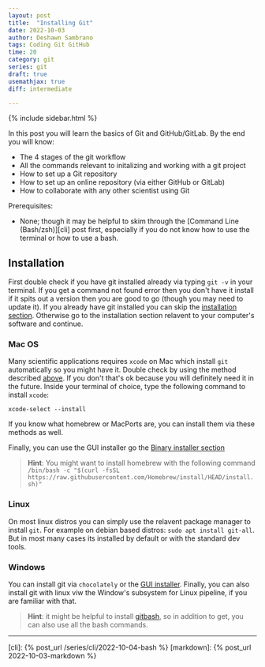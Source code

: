 ```yaml
---
layout: post
title:  "Installing Git"
date: 2022-10-03
author: Deshawn Sambrano
tags: Coding Git GitHub
time: 20
category: git
series: git
draft: true
usemathjax: true
diff: intermediate

---
```


{% include sidebar.html %}

<section class="takeaways">

In this post you will learn the basics of Git and GitHub/GitLab. By the end you will know: 
- The 4 stages of the git workflow
- All the commands relevant to initalizing and working with a git project
- How to set up a Git repository
- How to set up an online repository (via either GitHub or GitLab)
- How to collaborate with any other scientist using Git

Prerequisites:
- None; though it may be helpful to skim through the [Command Line (Bash/zsh)][cli] post first, especially if you do not know how to use the terminal or how to use a bash. 

</section>


## Installation
First double check if you have git installed already via typing `git -v` in your terminal. 
If you get a command not found error then you don't have it install if it spits out a version then you are good to go (though you may need to update it). If you already have git installed you can skip the [installation section](#git-basics). Otherwise go to the installation section relavent to your computer's software and continue.


### Mac OS

Many scientific applications requires `xcode` on Mac which install `git` automatically so you might have it. 
Double check by using the method described [above](#installation). 
If you don't that's ok because you will definitely need it in the future. 
Inside your terminal of choice, type the following command to install `xcode`:
```
xcode-select --install
```

If you know what homebrew or MacPorts are, you can install them via these methods as well.

Finally, you can use the GUI installer go the [Binary installer section](https://git-scm.com/download/mac)

>**Hint**: You might want to install homebrew with the following command `/bin/bash -c "$(curl -fsSL https://raw.githubusercontent.com/Homebrew/install/HEAD/install.sh)"`

### Linux
On most linux distros you can simply use the relavent package manager to install `git`. 
For example on debian based distros: `sudo apt install git-all`. But in most many cases its installed by default or with the standard dev tools.

### Windows

You can install git via `chocolately` or the [GUI installer](https://git-scm.com/download/win).
Finally, you can also install git with linux viw the Window's subsystem for Linux pipeline, if you are familiar with that.
> **Hint**: it might be helpful to install [gitbash](https://gitforwindows.org/), so in addition to get, you can also use all the bash commands. 

_________

<!-- ## Homework
Something about setting up a repo and 
-->


[cli]: {% post_url /series/cli/2022-10-04-bash %}
[markdown]: {% post_url 2022-10-03-markdown %}
